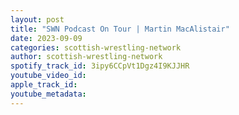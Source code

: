 ```yaml
---
layout: post
title: "SWN Podcast On Tour | Martin MacAlistair"
date: 2023-09-09
categories: scottish-wrestling-network
author: scottish-wrestling-network
spotify_track_id: 3ipy6CCpVt1Dgz4I9KJJHR
youtube_video_id: 
apple_track_id: 
youtube_metadata: 
---
```

